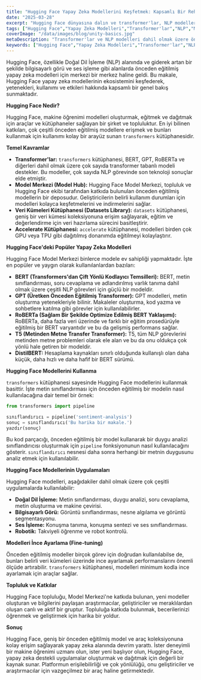 ```yaml
---
title: "Hugging Face Yapay Zeka Modellerini Keşfetmek: Kapsamlı Bir Rehber"
date: "2025-03-28"
excerpt: "Hugging Face dünyasına dalın ve transformer'lar, NLP modelleri ve daha fazlası dahil olmak üzere mevcut olan çeşitli önceden eğitilmiş yapay zeka modellerini keşfedin. Bu modelleri çeşitli uygulamalar için nasıl kullanacağınızı öğrenin."
tags: ["Hugging Face","Yapay Zeka Modelleri","Transformer'lar","NLP","Makine Öğrenimi"]
coverImage: "/data/images/blog/unity-basics.jpg"
metaDescription: "Transformer'lar ve NLP modelleri dahil olmak üzere önceden eğitilmiş yapay zeka modellerinin Hugging Face ekosistemini keşfedin. Bu modelleri çeşitli uygulamalar için nasıl kullanacağınızı öğrenin."
keywords: ["Hugging Face","Yapay Zeka Modelleri","Transformer'lar","NLP","Makine Öğrenimi","BERT","GPT","RoBERTa","T5","DistilBERT"]
---
```


Hugging Face, özellikle Doğal Dil İşleme (NLP) alanında ve giderek artan bir şekilde bilgisayarlı görü ve ses işleme gibi alanlarda önceden eğitilmiş yapay zeka modelleri için merkezi bir merkez haline geldi. Bu makale, Hugging Face yapay zeka modellerinin ekosistemini keşfederek, yetenekleri, kullanımı ve etkileri hakkında kapsamlı bir genel bakış sunmaktadır.

**Hugging Face Nedir?**

Hugging Face, makine öğrenimi modelleri oluşturmak, eğitmek ve dağıtmak için araçlar ve kütüphaneler sağlayan bir şirket ve topluluktur. En iyi bilinen katkıları, çok çeşitli önceden eğitilmiş modellere erişmek ve bunları kullanmak için kullanımı kolay bir arayüz sunan `transformers` kütüphanesidir.

**Temel Kavramlar**

*   **Transformer'lar:** `transformers` kütüphanesi, BERT, GPT, RoBERTa ve diğerleri dahil olmak üzere çok sayıda transformer tabanlı modeli destekler. Bu modeller, çok sayıda NLP görevinde son teknoloji sonuçlar elde etmiştir.
*   **Model Merkezi (Model Hub):** Hugging Face Model Merkezi, topluluk ve Hugging Face ekibi tarafından katkıda bulunulan önceden eğitilmiş modellerin bir deposudur. Geliştiricilerin belirli kullanım durumları için modelleri kolayca keşfetmelerini ve indirmelerini sağlar.
*   **Veri Kümeleri Kütüphanesi (Datasets Library):** `datasets` kütüphanesi, geniş bir veri kümesi koleksiyonuna erişim sağlayarak, eğitim ve değerlendirme için veri hazırlama sürecini basitleştirir.
*   **Accelerate Kütüphanesi:** `accelerate` kütüphanesi, modelleri birden çok GPU veya TPU gibi dağıtılmış donanımda eğitilmeyi kolaylaştırır.

**Hugging Face'deki Popüler Yapay Zeka Modelleri**

Hugging Face Model Merkezi binlerce modele ev sahipliği yapmaktadır. İşte en popüler ve yaygın olarak kullanılanlardan bazıları:

*   **BERT (Transformers'dan Çift Yönlü Kodlayıcı Temsilleri):** BERT, metin sınıflandırması, soru cevaplama ve adlandırılmış varlık tanıma dahil olmak üzere çeşitli NLP görevleri için güçlü bir modeldir.
*   **GPT (Üretken Önceden Eğitilmiş Transformer):** GPT modelleri, metin oluşturma yetenekleriyle bilinir. Makaleler oluşturma, kod yazma ve sohbetlere katılma gibi görevler için kullanılabilirler.
*   **RoBERTa (Sağlam Bir Şekilde Optimize Edilmiş BERT Yaklaşımı):** RoBERTa, daha fazla veri üzerinde ve farklı bir eğitim prosedürüyle eğitilmiş bir BERT varyantıdır ve bu da gelişmiş performans sağlar.
*   **T5 (Metinden Metne Transfer Transformer):** T5, tüm NLP görevlerini metinden metne problemleri olarak ele alan ve bu da onu oldukça çok yönlü hale getiren bir modeldir.
*   **DistilBERT:** Hesaplama kaynakları sınırlı olduğunda kullanışlı olan daha küçük, daha hızlı ve daha hafif bir BERT sürümü.

**Hugging Face Modellerini Kullanma**

`transformers` kütüphanesi sayesinde Hugging Face modellerini kullanmak basittir. İşte metin sınıflandırması için önceden eğitilmiş bir modelin nasıl kullanılacağına dair temel bir örnek:

```python
from transformers import pipeline

sınıflandırıcı = pipeline('sentiment-analysis')
sonuç = sınıflandırıcı('Bu harika bir makale.')
yazdır(sonuç)
```

Bu kod parçacığı, önceden eğitilmiş bir model kullanarak bir duygu analizi sınıflandırıcısı oluşturmak için `pipeline` fonksiyonunun nasıl kullanılacağını gösterir. `sınıflandırıcı` nesnesi daha sonra herhangi bir metnin duygusunu analiz etmek için kullanılabilir.

**Hugging Face Modellerinin Uygulamaları**

Hugging Face modelleri, aşağıdakiler dahil olmak üzere çok çeşitli uygulamalarda kullanılabilir:

*   **Doğal Dil İşleme:** Metin sınıflandırması, duygu analizi, soru cevaplama, metin oluşturma ve makine çevirisi.
*   **Bilgisayarlı Görü:** Görüntü sınıflandırması, nesne algılama ve görüntü segmentasyonu.
*   **Ses İşleme:** Konuşma tanıma, konuşma sentezi ve ses sınıflandırması.
*   **Robotik:** Takviyeli öğrenme ve robot kontrolü.

**Modelleri İnce Ayarlama (Fine-tuning)**

Önceden eğitilmiş modeller birçok görev için doğrudan kullanılabilse de, bunları belirli veri kümeleri üzerinde ince ayarlamak performanslarını önemli ölçüde artırabilir. `transformers` kütüphanesi, modelleri minimum kodla ince ayarlamak için araçlar sağlar.

**Topluluk ve Katkılar**

Hugging Face topluluğu, Model Merkezi'ne katkıda bulunan, yeni modeller oluşturan ve bilgilerini paylaşan araştırmacılar, geliştiriciler ve meraklılardan oluşan canlı ve aktif bir gruptur. Topluluğa katkıda bulunmak, becerilerinizi öğrenmek ve geliştirmek için harika bir yoldur.

**Sonuç**

Hugging Face, geniş bir önceden eğitilmiş model ve araç koleksiyonuna kolay erişim sağlayarak yapay zeka alanında devrim yarattı. İster deneyimli bir makine öğrenimi uzmanı olun, ister yeni başlıyor olun, Hugging Face, yapay zeka destekli uygulamalar oluşturmak ve dağıtmak için değerli bir kaynak sunar. Platformun erişilebilirliği ve çok yönlülüğü, onu geliştiriciler ve araştırmacılar için vazgeçilmez bir araç haline getirmektedir.
    